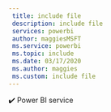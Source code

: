 ```yaml
---
 title: include file
 description: include file
 services: powerbi
 author: maggiesMSFT
 ms.service: powerbi
 ms.topic: include
 ms.date: 03/17/2020
 ms.author: maggies
 ms.custom: include file
---
```


✔️&nbsp;Power&nbsp;BI&nbsp;service